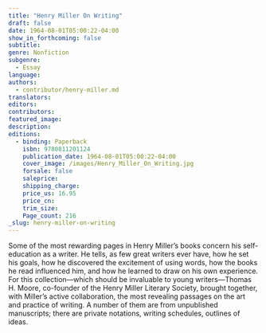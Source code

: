 ```yaml
---
title: "Henry Miller On Writing"
draft: false
date: 1964-08-01T05:00:22-04:00
show_in_forthcoming: false
subtitle:
genre: Nonfiction
subgenre:
  - Essay
language:
authors:
  - contributor/henry-miller.md
translators:
editors:
contributors:
featured_image:
description:
editions:
  - binding: Paperback
    isbn: 9780811201124
    publication_date: 1964-08-01T05:00:22-04:00
    cover_image: /images/Henry_Miller_On_Writing.jpg
    forsale: false
    saleprice:
    shipping_charge:
    price_us: 16.95
    price_cn:
    trim_size:
    Page_count: 216
_slug: henry-miller-on-writing
---
```


Some of the most rewarding pages in Henry Miller’s books concern his self-education as a writer. He tells, as few great writers ever have, how he set his goals, how he discovered the excitement of using words, how the books he read influenced him, and how he learned to draw on his own experience. For this collection––which should be invaluable to young writers––Thomas H. Moore, co-founder of the Henry Miller Literary Society, brought together, with Miller’s active collaboration, the most revealing passages on the art and practice of writing. A number of them are from unpublished manuscripts; there are private notations, writing schedules, outlines of ideas.

